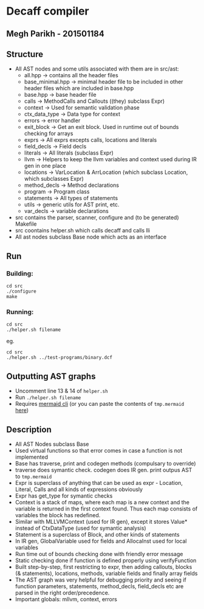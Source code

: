 # Decaff compiler

## Megh Parikh - 201501184

## Structure
- All AST nodes and some utils associated with them are in src/ast:
  - all.hpp -> contains all the header files
  - base_minimal.hpp -> minimal header file to be included in other header files which are included in base.hpp
  - base.hpp -> base header file
  - calls -> MethodCalls and Callouts ((they) subclass Expr)
  - context -> Used for semantic validation phase
  - ctx_data_type -> Data type for context
  - errors -> error handler
  - exit_block -> Get an exit block. Used in runtime out of bounds checking for arrays
  - exprs -> All exprs excepts calls, locations and literals
  - field_decls -> Field decls
  - literals -> All literals (subclass Expr)
  - llvm -> Helpers to keep the llvm variables and context used during IR gen in one place
  - locations -> VarLocation & ArrLocation (which subclass Location, which subclasses Expr)
  - method_decls -> Method declarations
  - program -> Program class
  - statements -> All types of statements
  - utils -> generic utils for AST print, etc.
  - var_decls -> variable declarations
- src contains the parser, scanner, configure and (to be generated) Makefile
- src coontains helper.sh which calls decaff and calls lli
- All ast nodes subclass Base node which acts as an interface

## Run

### Building:
```
cd src
./configure
make
```

### Running: 
```
cd src
./helper.sh filename
```
eg.
```
cd src
./helper.sh ../test-programs/binary.dcf
```

## Outputting AST graphs
- Uncomment line 13 & 14 of `helper.sh`
- Run `./helper.sh filename`
- Requires [mermaid cli](https://github.com/mermaidjs/mermaid.cli) (or you can paste the contents of `tmp.mermaid` [here](https://mermaidjs.github.io/mermaid-live-editor/))

## Description
- All AST Nodes subclass Base
- Used virtual functions so that error comes in case a function is not implemented
- Base has traverse, print and codegen methods (compulsary to override)
- traverse does symantic check. codegen does IR gen. print outpus AST to `tmp.mermaid`
- Expr is superclass of anything that can be used as expr - Location, Literal, Calls and all kinds of expressions obviously
- Expr has get_type for symantic checks
- Context is a stack of maps, where each map is a new context and the variable is returned in the first context found. Thus each map consists of variables the block has redefined.
- Similar with MLLVMContext (used for IR gen), except it stores Value* instead of CtxDataType (used for symantic analysis)
- Statement is a superclass of Block, and other kinds of statements
- In IR gen, GlobalVariable used for fields and AllocaInst used for local variables
- Run time out of bounds checking done with friendly error message
- Static checking done if function is defined properly using verifyFunction
- Built step-by-step, first restricting to expr, then adding callouts, blocks (& statements), locations, methods, variable fields and finally array fields
- The AST graph was very helpful for debugging priority and seeing if function parameters, statements, method_decls, field_decls etc are parsed in the right order/precedence.
- Important globals: mllvm, context, errors